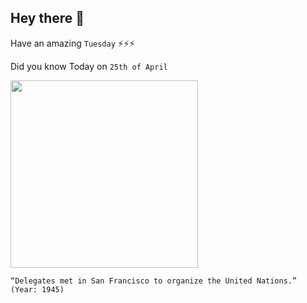 ## Hey there 👋
Have an amazing `Tuesday` ⚡⚡⚡

Did you know Today on `25th of April`
 
 [<img src="https://www.sfbahai.org/wp/wp-content/uploads/2020/06/IMG_2995-copy-1024x887.jpg" width="300" />](https://en.wikipedia.org/wiki/United_Nations_Conference_on_International_Organization#:~:text=The%20United%20Nations%20Conference%20on,California%2C%20United%20States%20of%20America.) 
 ```
“Delegates met in San Francisco to organize the United Nations.” (Year: 1945)
```
